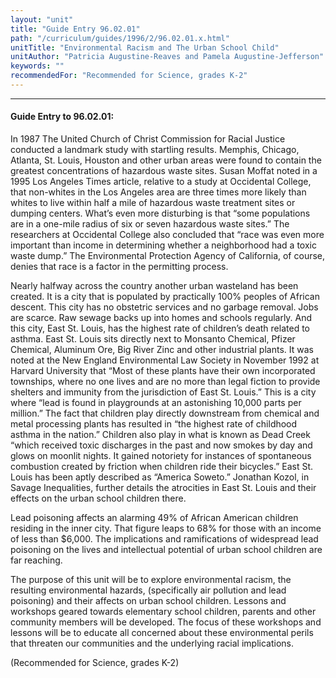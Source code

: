 ```yaml
---
layout: "unit"
title: "Guide Entry 96.02.01"
path: "/curriculum/guides/1996/2/96.02.01.x.html"
unitTitle: "Environmental Racism and The Urban School Child"
unitAuthor: "Patricia Augustine-Reaves and Pamela Augustine-Jefferson"
keywords: ""
recommendedFor: "Recommended for Science, grades K-2"
---
```

<body>
<hr/>
<h4>
Guide Entry to 96.02.01:
</h4>
In 1987 The United Church of Christ Commission for Racial Justice conducted a landmark study with startling results. Memphis, Chicago, Atlanta, St. Louis, Houston and other urban areas were found to contain the greatest concentrations of hazardous waste sites. Susan Moffat noted in a 1995 Los Angeles Times article, relative to a study at Occidental College, that non-whites in the Los Angeles area are three times more likely than whites to live within half a mile of hazardous waste treatment sites or dumping centers. What’s even more disturbing is that “some populations are in a one-mile radius of six or seven hazardous waste sites.” The researchers at Occidental College also concluded that “race was even more important than income in determining whether a neighborhood had a toxic waste dump.” The Environmental Protection Agency of California, of course, denies that race is a factor in the permitting process.
<p>
Nearly halfway across the country another urban wasteland has been created. It is a city that is populated by practically 100% peoples of African descent. This city has no obstetric services and no garbage removal. Jobs are scarce. Raw sewage backs up into homes and schools regularly. And this city, East St. Louis, has the highest rate of children’s death related to asthma. East St. Louis sits directly next to Monsanto Chemical, Pfizer Chemical, Aluminum Ore, Big River Zinc and other industrial plants. It was noted at the New England Environmental Law Society in November 1992 at Harvard University that “Most of these plants have their own incorporated townships, where no one lives and are no more than legal fiction to provide shelters and immunity from the jurisdiction of East St. Louis.” This is a city where “lead is found in playgrounds at an astonishing 10,000 parts per million.” The fact that children play directly downstream from chemical and metal processing plants has resulted in “the highest rate of childhood asthma in the nation.” Children also play in what is known as Dead Creek “which received toxic discharges in the past and now smokes by day and glows on moonlit nights. It gained notoriety for instances of spontaneous combustion created by friction when children ride their bicycles.” East St. Louis has been aptly described as “America Soweto.” Jonathan Kozol, in Savage Inequalities, further details the atrocities in East St. Louis and their effects on the urban school children there.
</p>
<p>
Lead poisoning affects an alarming 49% of African American children residing in the inner city. That figure leaps to 68% for those with an income of less than $6,000. The implications and ramifications of widespread lead poisoning on the lives and intellectual potential of urban school children are far reaching.
</p>
<p>
The purpose of this unit will be to explore environmental racism, the resulting environmental hazards, (specifically air pollution and lead poisoning) and their affects on urban school children. Lessons and workshops geared towards elementary school children, parents and other community members will be developed. The focus of these workshops and lessons will be to educate all concerned about these environmental perils that threaten our communities and the underlying racial implications.
</p>
<p>
(Recommended for Science, grades K-2)
</p>
</body>